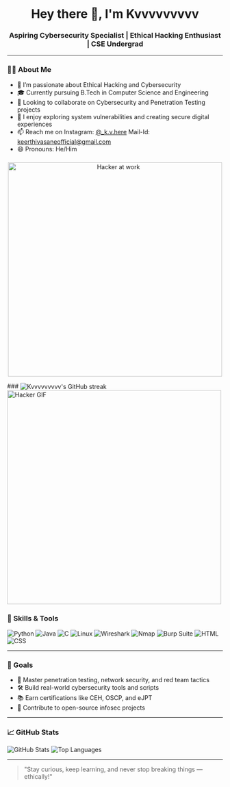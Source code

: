 <h1 align="center">Hey there 👋, I'm Kvvvvvvvvv</h1>
<h3 align="center">Aspiring Cybersecurity Specialist | Ethical Hacking Enthusiast | CSE Undergrad</h3>

---

### 👨‍💻 About Me

- 👀 I’m passionate about Ethical Hacking and Cybersecurity
- 🎓 Currently pursuing B.Tech in Computer Science and Engineering
- 💼 Looking to collaborate on Cybersecurity and Penetration Testing projects
- 🔐 I enjoy exploring system vulnerabilities and creating secure digital experiences
- 📫 Reach me on Instagram: [@_k.v.here](https://www.instagram.com/_k.v.here/)
                 Mail-Id: keerthivasaneofficial@gmail.com
- 😄 Pronouns: He/Him

###
<p align="center">
  <img src="https://raw.githubusercontent.com/kyoz/pentest-icons/main/hacker.gif" alt="Hacker at work" width="500"/>
</p>
###
<img align="center" src="https://github-readme-streak-stats.herokuapp.com/?user=Kvvvvvvvvv&theme=tokyonight&hide_border=true" alt="Kvvvvvvvvv's GitHub streak" />
<img align="center" src="https://media.giphy.com/media/3o7TKtd1vXGf9n3y2Y/giphy.gif" alt="Hacker GIF" width="500"/>


### 🧰 Skills & Tools

![Python](https://img.shields.io/badge/Python-3572A5?style=for-the-badge&logo=python&logoColor=white)
![Java](https://img.shields.io/badge/Java-007396?style=for-the-badge&logo=java&logoColor=white)
![C](https://img.shields.io/badge/C-00599C?style=for-the-badge&logo=c&logoColor=white)
![Linux](https://img.shields.io/badge/Linux-FCC624?style=for-the-badge&logo=linux&logoColor=black)
![Wireshark](https://img.shields.io/badge/Wireshark-1679A7?style=for-the-badge&logo=wireshark&logoColor=white)
![Nmap](https://img.shields.io/badge/Nmap-004488?style=for-the-badge&logo=data:image/svg+xml;base64,&logoColor=white)
![Burp Suite](https://img.shields.io/badge/Burp%20Suite-ff6c37?style=for-the-badge)
![HTML](https://img.shields.io/badge/HTML5-e34c26?style=for-the-badge&logo=html5&logoColor=white)
![CSS](https://img.shields.io/badge/CSS3-1572b6?style=for-the-badge&logo=css3&logoColor=white)

---

### 🚀 Goals

- 🧠 Master penetration testing, network security, and red team tactics
- 🛠️ Build real-world cybersecurity tools and scripts
- 📚 Earn certifications like CEH, OSCP, and eJPT
- 🤝 Contribute to open-source infosec projects

---

### 📈 GitHub Stats

![GitHub Stats](https://github-readme-stats.vercel.app/api?username=Kvvvvvvvvv&show_icons=true&theme=tokyonight)
![Top Languages](https://github-readme-stats.vercel.app/api/top-langs/?username=Kvvvvvvvvv&layout=compact&theme=tokyonight)

---

> "Stay curious, keep learning, and never stop breaking things — ethically!"

